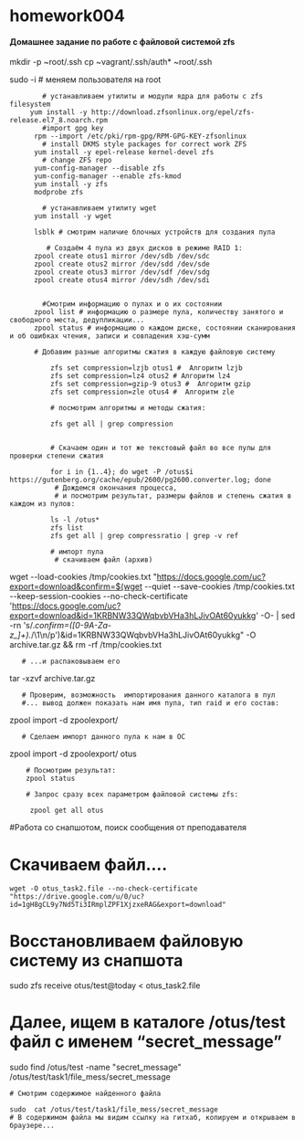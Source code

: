 # homework004

 ####   Домашнее задание по работе с файловой системой zfs

mkdir -p ~root/.ssh
cp ~vagrant/.ssh/auth* ~root/.ssh

  sudo -i # меняем пользователя на root

            # устанавливаем утилиты и модули ядра для работы с zfs filesystem
         yum install -y http://download.zfsonlinux.org/epel/zfs-release.el7_8.noarch.rpm
            #import gpg key 
          rpm --import /etc/pki/rpm-gpg/RPM-GPG-KEY-zfsonlinux
            # install DKMS style packages for correct work ZFS
          yum install -y epel-release kernel-devel zfs
            # change ZFS repo
          yum-config-manager --disable zfs
          yum-config-manager --enable zfs-kmod
          yum install -y zfs
          modprobe zfs
                    
            # устанавливаем утилиту wget
          yum install -y wget
          
          lsblk # смотрим наличие блочных устройств для создания пула
          
             # Создаём 4 пула из двух дисков в режиме RAID 1:
          zpool create otus1 mirror /dev/sdb /dev/sdc
          zpool create otus2 mirror /dev/sdd /dev/sde
          zpool create otus3 mirror /dev/sdf /dev/sdg
          zpool create otus4 mirror /dev/sdh /dev/sdi
          
          
            #Смотрим информацию о пулах и о их состоянии
          zpool list # информацию о размере пула, количеству занятого и свободного места, дедупликации...
          zpool status # информацию о каждом диске, состоянии сканирования и об ошибках чтения, записи и совпадения хэш-сумм
          
          # Добавим разные алгоритмы сжатия в каждую файловую систему
          
              zfs set compression=lzjb otus1 #  Алгоритм lzjb
              zfs set compression=lz4 otus2 # Алгоритм lz4
              zfs set compression=gzip-9 otus3 #  Алгоритм gzip
              zfs set compression=zle otus4 #  Алгоритм zle
              
              # посмотрим алгоритмы и методы сжатия:
              
              zfs get all | grep compression 
              
              
              # Скачаем один и тот же текстовый файл во все пулы для проверки степени сжатия
              
              for i in {1..4}; do wget -P /otus$i https://gutenberg.org/cache/epub/2600/pg2600.converter.log; done
               # Дождемся окончания процесса,
               # и посмотрим результат, размеры файлов и степень сжатия в каждом из пулов:
               
              ls -l /otus*
              zfs list
              zfs get all | grep compressratio | grep -v ref
              
              # импорт пула
               # скачиваем файл (архив)
              
  wget --load-cookies /tmp/cookies.txt "https://docs.google.com/uc?export=download&confirm=$(wget --quiet --save-cookies /tmp/cookies.txt --keep-session-cookies --no-check-certificate 'https://docs.google.com/uc?export=download&id=1KRBNW33QWqbvbVHa3hLJivOAt60yukkg' -O- | sed -rn 's/.*confirm=([0-9A-Za-z_]+).*/\1\n/p')&id=1KRBNW33QWqbvbVHa3hLJivOAt60yukkg" -O archive.tar.gz && rm -rf /tmp/cookies.txt
  
  
       # ...и распаковываем его
  tar -xzvf archive.tar.gz
  
       # Проверим, возможность  импортирования данного каталога в пул
       #... вывод должен показать нам имя пула, тип raid и его состав:
  
  zpool import -d zpoolexport/
  
       # Сделаем импорт данного пула к нам в ОС
  
  zpool import -d zpoolexport/ otus
  
        # Посмотрим результат:
        zpool status
        
        # Запрос сразу всех параметром файловой системы zfs:
         
         zpool get all otus
  
  #Работа со снапшотом, поиск сообщения от преподавателя
  # Скачиваем файл....
    wget -O otus_task2.file --no-check-certificate "https://drive.google.com/u/0/uc?id=1gH8gCL9y7Nd5Ti3IRmplZPF1XjzxeRAG&export=download"
    
   # Восстановливаем файловую систему из снапшота
    
   sudo zfs receive otus/test@today < otus_task2.file
   
   # Далее, ищем в каталоге /otus/test файл с именем “secret_message”
   
   sudo  find /otus/test -name "secret_message" /otus/test/task1/file_mess/secret_message 
     
    # Смотрим содержимое найденного файла
          
    sudo  cat /otus/test/task1/file_mess/secret_message
    # В содержимом файла мы видим ссылку на гитхаб, копируем и открываем в браузере... 
